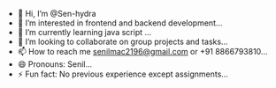 - 👋 Hi, I’m @Sen-hydra
- 👀 I’m interested in frontend and backend development...
- 🌱 I’m currently learning java script ...
- 💞️ I’m looking to collaborate on group projects and tasks...
- 📫 How to reach me senilmac2196@gmail.com or +91 8866793810...
- 😄 Pronouns: Senil...
- ⚡ Fun fact: No previous experience except assignments...

<!---
Sen-hydra/Sen-hydra is a ✨ special ✨ repository because its `README.md` (this file) appears on your GitHub profile.
You can click the Preview link to take a look at your changes.
--->
